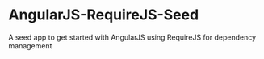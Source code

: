 AngularJS-RequireJS-Seed
========================

A seed app to get started with AngularJS using RequireJS for dependency management
